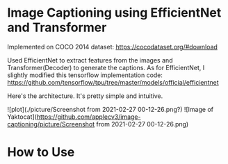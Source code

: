 # Image Captioning using EfficientNet and Transformer
Implemented on COCO 2014 dataset: https://cocodataset.org/#download

Used EfficientNet to extract features from the images and Transformer(Decoder) to generate the captions.
As for EfficientNet, I slightly modified this tensorflow implementation code: https://github.com/tensorflow/tpu/tree/master/models/official/efficientnet


Here's the architecture. It's pretty simple and intuitive.

![plot](./picture/Screenshot from 2021-02-27 00-12-26.png?)
![Image of Yaktocat](https://github.com/applecv3/image-captioning/picture/Screenshot from 2021-02-27 00-12-26.png)













# How to Use
